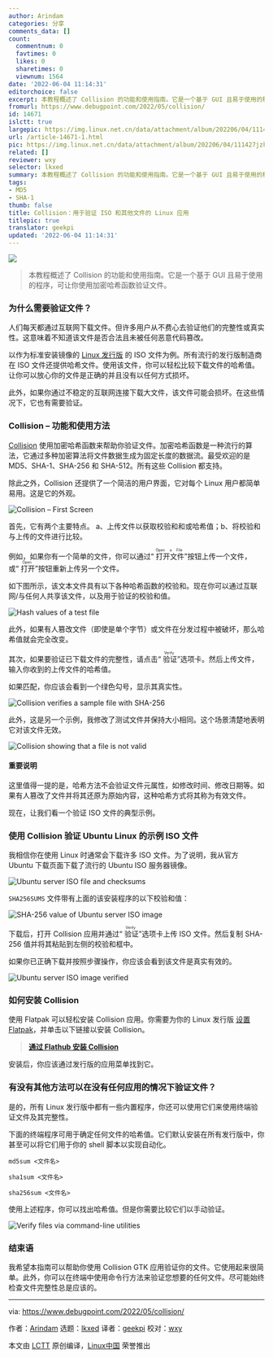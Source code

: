 ```yaml
---
author: Arindam
categories: 分享
comments_data: []
count:
  commentnum: 0
  favtimes: 0
  likes: 0
  sharetimes: 0
  viewnum: 1564
date: '2022-06-04 11:14:31'
editorchoice: false
excerpt: 本教程概述了 Collision 的功能和使用指南。它是一个基于 GUI 且易于使用的程序，可让你使用加密哈希函数验证文件。
fromurl: https://www.debugpoint.com/2022/05/collision/
id: 14671
islctt: true
largepic: https://img.linux.net.cn/data/attachment/album/202206/04/111427jzkwsocv4oug3vso.jpg
url: /article-14671-1.html
pic: https://img.linux.net.cn/data/attachment/album/202206/04/111427jzkwsocv4oug3vso.jpg.thumb.jpg
related: []
reviewer: wxy
selector: lkxed
summary: 本教程概述了 Collision 的功能和使用指南。它是一个基于 GUI 且易于使用的程序，可让你使用加密哈希函数验证文件。
tags:
- MD5
- SHA-1
thumb: false
title: Collision：用于验证 ISO 和其他文件的 Linux 应用
titlepic: true
translator: geekpi
updated: '2022-06-04 11:14:31'
---
```


![](/data/attachment/album/202206/04/111427jzkwsocv4oug3vso.jpg)



> 
> 本教程概述了 Collision 的功能和使用指南。它是一个基于 GUI 且易于使用的程序，可让你使用加密哈希函数验证文件。
> 
> 
> 


### 为什么需要验证文件？


人们每天都通过互联网下载文件。但许多用户从不费心去验证他们的完整性或真实性。这意味着不知道该文件是否合法且未被任何恶意代码篡改。


以作为标准安装镜像的 [Linux 发行版](https://www.debugpoint.com/category/distributions) 的 ISO 文件为例。所有流行的发行版制造商在 ISO 文件还提供哈希文件。使用该文件，你可以轻松比较下载文件的哈希值。让你可以放心你的文件是正确的并且没有以任何方式损坏。


此外，如果你通过不稳定的互联网连接下载大文件，该文件可能会损坏。在这些情况下，它也有需要验证。


### Collision – 功能和使用方法


[Collision](https://collision.geopjr.dev/) 使用加密哈希函数来帮助你验证文件。加密哈希函数是一种流行的算法，它通过多种加密算法将文件数据生成为固定长度的数据流。最受欢迎的是 MD5、SHA-1、SHA-256 和 SHA-512。所有这些 Collision 都支持。


除此之外，Collision 还提供了一个简洁的用户界面，它对每个 Linux 用户都简单易用。这是它的外观。


![Collision – First Screen](/data/attachment/album/202206/04/111431wncha0rh0a2lnar8.jpg)


首先，它有两个主要特点。 a、上传文件以获取校验和和或哈希值；b、将校验和与上传的文件进行比较。


例如，如果你有一个简单的文件，你可以通过“<ruby> 打开文件 <rt>  Open a File </rt></ruby>”按钮上传一个文件，或“<ruby> 打开 <rt>  Open </rt></ruby>”按钮重新上传另一个文件。


如下图所示，该文本文件具有以下各种哈希函数的校验和。现在你可以通过互联网/与任何人共享该文件，以及用于验证的校验和值。


![Hash values of a test file](/data/attachment/album/202206/04/111432xyyh47dxi6l7nxw6.jpg)


此外，如果有人篡改文件（即使是单个字节）或文件在分发过程中被破坏，那么哈希值就会完全改变。


其次，如果要验证已下载文件的完整性，请点击“<ruby> 验证 <rt>  Verify </rt></ruby>”选项卡。然后上传文件，输入你收到的上传文件的哈希值。


如果匹配，你应该会看到一个绿色勾号，显示其真实性。


![Collision verifies a sample file with SHA-256](/data/attachment/album/202206/04/111432oc7kdl8v00k8d6gc.jpg)


此外，这是另一个示例，我修改了测试文件并保持大小相同。这个场景清楚地表明它对该文件无效。


![Collision showing that a file is not valid](/data/attachment/album/202206/04/111432qlylynyee55yebd0.jpg)


#### 重要说明


这里值得一提的是，哈希方法不会验证文件元属性，如修改时间、修改日期等。如果有人篡改了文件并将其还原为原始内容，这种哈希方式将其称为有效文件。


现在，让我们看一个验证 ISO 文件的典型示例。


### 使用 Collision 验证 Ubuntu Linux 的示例 ISO 文件


我相信你在使用 Linux 时通常会下载许多 ISO 文件。为了说明，我从官方 Ubuntu 下载页面下载了流行的 Ubuntu ISO 服务器镜像。


![Ubuntu server ISO file and checksums](/data/attachment/album/202206/04/111432h44x1i88d1d1fncd.jpg)


`SHA256SUMS` 文件带有上面的该安装程序的以下校验和值：


![SHA-256 value of Ubuntu server ISO image](/data/attachment/album/202206/04/111432e99z8yvpnromyzcv.jpg)


下载后，打开 Collision 应用并通过“<ruby> 验证 <rt>  Verify </rt></ruby>”选项卡上传 ISO 文件。然后复制 SHA-256 值并将其粘贴到左侧的校验和框中。


如果你已正确下载并按照步骤操作，你应该会看到该文件是真实有效的。


![Ubuntu server ISO image verified](/data/attachment/album/202206/04/111432c8xl1j61xyjlyxlk.jpg)


### 如何安装 Collision


使用 Flatpak 可以轻松安装 Collision 应用。你需要为你的 Linux 发行版 [设置 Flatpak](https://flatpak.org/setup/)，并单击以下链接以安装 Collision。



> 
> **[通过 Flathub 安装 Collision](https://dl.flathub.org/repo/appstream/dev.geopjr.Collision.flatpakref)**
> 
> 
> 


安装后，你应该通过发行版的应用菜单找到它。


### 有没有其他方法可以在没有任何应用的情况下验证文件？


是的，所有 Linux 发行版中都有一些内置程序，你还可以使用它们来使用终端验证文件及其完整性。


下面的终端程序可用于确定任何文件的哈希值。它们默认安装在所有发行版中，你甚至可以将它们用于你的 shell 脚本以实现自动化。



```
md5sum <文件名>

```


```
sha1sum <文件名>

```


```
sha256sum <文件名>

```

使用上述程序，你可以找出哈希值。但是你需要比较它们以手动验证。


![Verify files via command-line utilities](/data/attachment/album/202206/04/111433z1kz8mzi0ge888ji.jpg)


### 结束语


我希望本指南可以帮助你使用 Collision GTK 应用验证你的文件。它使用起来很简单。此外，你可以在终端中使用命令行方法来验证您想要的任何文件。尽可能始终检查文件完整性总是应该的。




---


via: <https://www.debugpoint.com/2022/05/collision/>


作者：[Arindam](https://www.debugpoint.com/author/admin1/) 选题：[lkxed](https://github.com/lkxed) 译者：[geekpi](https://github.com/geekpi) 校对：[wxy](https://github.com/wxy)


本文由 [LCTT](https://github.com/LCTT/TranslateProject) 原创编译，[Linux中国](https://linux.cn/) 荣誉推出